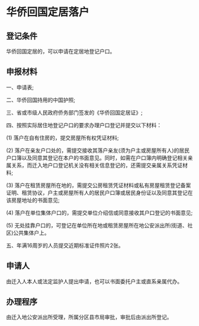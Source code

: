 # 华侨回国定居落户

## 登记条件

华侨回国定居的，可以申请在定居地登记户口。

## 申报材料

一、申请表;

二、华侨回国持用的中国护照;

三、省或市级人民政府侨务部门签发的《华侨回国定居证》;

四、按照实际居住地登记户口的要求办理户口登记并提交以下材料：

  (1) 落户在自有住房的，提交房屋所有权凭证材料;

  (2) 落户在亲友户口处的，需提交接收其落户亲友(须为户主或房屋所有人)的居民户口簿以及同意其登记在本户的书面意见。同时，如需在户口簿内明确登记相关亲属关系，而迁入地户口登记机关没有相关信息登记的，还需提交亲属关系凭证材料;

  (3) 落户在租赁房屋所在地的，需提交公房租赁凭证材料或私有房屋租赁登记备案证明、租赁协议，户主或房屋所有人的居民户口簿或居民身份证以及同意其登记在该房屋地址的书面意见;

  (4) 落户在单位集体户口的，需提交单位介绍信或同意接收其户口登记的书面意见;

  (5) 无处挂靠户口的，可登记在单位所在地或租赁房屋所在地公安派出所(街道、社区)公共集体户上。

五、年满16周岁的人员提交近期标准证件照片2张。

## 申请人

由迁入人本人或法定监护人提出申请，也可以书面委托户主或直系亲属代办。

## 办理程序

由迁入地公安派出所受理，所属分区县市局审批，审批后由派出所登记。